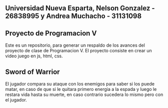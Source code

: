 ## Universidad Nueva Esparta, Nelson Gonzalez - 26838995 y Andrea Muchacho - 31131098

## Proyecto de Programacion V

Este es un repositorio, para generar un respaldo de los avances del proyecto de clase de Programacion V.
El proyecto consiste en crear un video juego en js, html, css.

## Sword of Warrior

El jugador compara su ataque con los enemigos para saber si los puede matar, en caso de que si le quitara primero energia a la espada y luego le restara vida hasta su muerte, en caso contrario sucedera lo mismo pero con el jugador.
